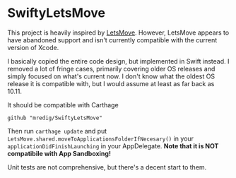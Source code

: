 #  SwiftyLetsMove

This project is heavily inspired by [LetsMove](https://github.com/potionfactory/LetsMove). However, LetsMove appears to have abandoned support and isn't currently compatible with the current version of Xcode.

I basically copied the entire code design, but implemented in Swift instead. I removed a lot of fringe cases, primarily covering older OS releases and simply focused on what's current now. I don't know what the oldest OS release it is compatible with, but I would assume at least as far back as 10.11.

It should be compatible with Carthage

	github "mredig/SwiftyLetsMove"
	
Then run `carthage update` and put `LetsMove.shared.moveToApplicationsFolderIfNecesary()` in your `applicationDidFinishLaunching` in your AppDelegate. **Note that it is NOT compatibile with App Sandboxing!**

Unit tests are not comprehensive, but there's a decent start to them.

